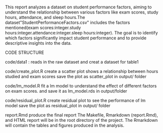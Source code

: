 This report analyzes a dataset on student performance factors, aiming to understand the relationship between various factors like exam scores, study hours, attendance, and sleep hours.The dataset"StudentPerformanceFactors.csv" includes the factors mentioned(exam scores:integer.study hours:integer.attendance:integer.sleep hours:integer). The goal is to identify which factors significantly impact student performance and to provide descriptive insights into the data.

CODE STRUCTURE

code/data1 :
reads in the raw dataset and creat a dataset for table1

code/create_plot.R
create a scatter plot shows a  relationship between hours studied and exam scores
save the plot as scatter_plot in output/ folder

code/lm_model.R
fit a lm model to understand the effect of different factors on exam scores. and save it as lm_model.rds in output/folder


code/residual_plot.R
create residual plot to see the performance of lm model
save the plot as residual_plot in output/ folder

report.Rmd
produce the final report
The Makefile, Rmarkdown (report.Rmd), and HTML report will be in the root directory of the project. The Rmarkdown will contain the tables and figures produced in the analysis.